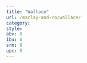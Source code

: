 ```yaml
---
title: "Wallace"
url: /maclay-and-co/wallace/
category: 
style: 
abv: 0
ibu: 0
srm: 0
upc: 0
---
```


